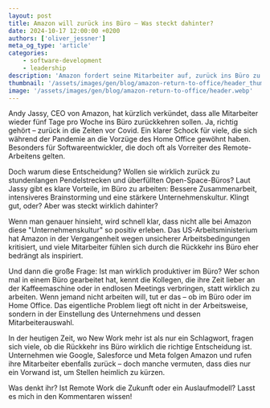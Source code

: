 ```yaml
---
layout: post
title: Amazon will zurück ins Büro – Was steckt dahinter?
date: 2024-10-17 12:00:00 +0200
authors: ['oliver_jessner']
meta_og_type: 'article'
categories:
    - software-development
    - leadership
description: 'Amazon fordert seine Mitarbeiter auf, zurück ins Büro zu kommen – doch warum jetzt? Gerade in einer Zeit, in der Remote Work als neues Arbeitsmodell gefeiert wird. Was steckt wirklich hinter dieser Entscheidung? Ein tieferer Blick auf die Aussagen von CEO Andy Jassy'
thumbnail: '/assets/images/gen/blog/amazon-return-to-office/header_thumbnail.webp'
image: '/assets/images/gen/blog/amazon-return-to-office/header.webp'
---
```


Andy Jassy, CEO von Amazon, hat kürzlich verkündet, dass alle Mitarbeiter wieder fünf Tage pro Woche ins Büro zurückkehren sollen. Ja, richtig gehört – zurück in die Zeiten vor Covid. Ein klarer Schock für viele, die sich während der Pandemie an die Vorzüge des Home Office gewöhnt haben. Besonders für Softwareentwickler, die doch oft als Vorreiter des Remote-Arbeitens gelten.

Doch warum diese Entscheidung? Wollen sie wirklich zurück zu stundenlangen Pendelstrecken und überfüllten Open-Space-Büros? Laut Jassy gibt es klare Vorteile, im Büro zu arbeiten: Bessere Zusammenarbeit, intensiveres Brainstorming und eine stärkere Unternehmenskultur. Klingt gut, oder? Aber was steckt wirklich dahinter?

Wenn man genauer hinsieht, wird schnell klar, dass nicht alle bei Amazon diese "Unternehmenskultur" so positiv erleben. Das US-Arbeitsministerium hat Amazon in der Vergangenheit wegen unsicherer Arbeitsbedingungen kritisiert, und viele Mitarbeiter fühlen sich durch die Rückkehr ins Büro eher bedrängt als inspiriert.

Und dann die große Frage: Ist man wirklich produktiver im Büro? Wer schon mal in einem Büro gearbeitet hat, kennt die Kollegen, die ihre Zeit lieber an der Kaffeemaschine oder in endlosen Meetings verbringen, statt wirklich zu arbeiten. Wenn jemand nicht arbeiten will, tut er das – ob im Büro oder im Home Office. Das eigentliche Problem liegt oft nicht in der Arbeitsweise, sondern in der Einstellung des Unternehmens und dessen Mitarbeiterauswahl.

In der heutigen Zeit, wo New Work mehr ist als nur ein Schlagwort, fragen sich viele, ob die Rückkehr ins Büro wirklich die richtige Entscheidung ist. Unternehmen wie Google, Salesforce und Meta folgen Amazon und rufen ihre Mitarbeiter ebenfalls zurück – doch manche vermuten, dass dies nur ein Vorwand ist, um Stellen heimlich zu kürzen.

Was denkt ihr? Ist Remote Work die Zukunft oder ein Auslaufmodell? Lasst es mich in den Kommentaren wissen!
